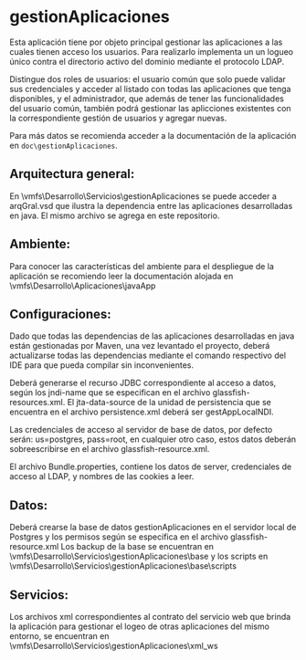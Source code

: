 # gestionAplicaciones
Esta aplicación tiene por objeto principal gestionar las aplicaciones a las cuales tienen acceso los usuarios. Para realizarlo implementa un un logueo único contra el directorio activo del dominio mediante el protocolo LDAP.

Distingue dos roles de usuarios: el usuario común que solo puede validar sus credenciales y acceder al listado con todas las aplicaciones que tenga disponibles, y el administrador, que además de tener las funcionalidades del usuario común, también podrá gestionar las aplicciones existentes con la correspondiente gestión de usuarios y agregar nuevas.

Para más datos se recomienda acceder a la documentación de la aplicación en `doc\gestionAplicaciones`.


Arquitectura general:
---------------------

En \\vmfs\Desarrollo\Servicios\gestionAplicaciones se puede acceder a arqGral.vsd que ilustra la dependencia entre las aplicaciones desarrolladas en java. El mismo archivo se agrega en este repositorio.

Ambiente:
---------

Para conocer las características del ambiente para el despliegue de la aplicación se recomiendo leer la documentación alojada en \\vmfs\Desarrollo\Aplicaciones\javaApp


Configuraciones:
----------------

Dado que todas las dependencias de las aplicaciones desarrolladas en java están gestionadas por Maven, una vez levantado el proyecto, deberá actualizarse todas las dependencias mediante el comando respectivo del IDE para que pueda compilar sin inconvenientes.

Deberá generarse el recurso JDBC correspondiente al acceso a datos, según los jndi-name que se especifican en el archivo glassfish-resources.xml. El jta-data-source de la unidad de persistencia que se encuentra en el archivo persistence.xml deberá ser gestAppLocalNDI.

Las credenciales de acceso al servidor de base de datos, por defecto serán: us=postgres, pass=root, en cualquier otro caso, estos datos deberán sobreescribirse en el archivo glassfish-resource.xml.

El archivo Bundle.properties, contiene los datos de server, credenciales de acceso al LDAP, y nombres de las cookies a leer.


Datos:
------

Deberá crearse la base de datos gestionAplicaciones en el servidor local de Postgres y los permisos según se especifica en el archivo glassfish-resource.xml
Los backup de la base se encuentran en \\vmfs\Desarrollo\Servicios\gestionAplicaciones\base y los scripts en \\vmfs\Desarrollo\Servicios\gestionAplicaciones\base\scripts


Servicios:
----------
	
Los archivos xml correspondientes al contrato del servicio web que brinda la aplicación para gestionar el logeo de otras aplicaciones del mismo entorno, se encuentran en \\vmfs\Desarrollo\Servicios\gestionAplicaciones\xml_ws	
